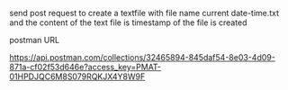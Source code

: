 send post request to create a textfile with file name current date-time.txt and the content of the text file is timestamp of the file is created

postman URL

https://api.postman.com/collections/32465894-845daf54-8e03-4d09-871a-cf02f53d646e?access_key=PMAT-01HPDJQC6M8S079RQKJX4Y8W9F